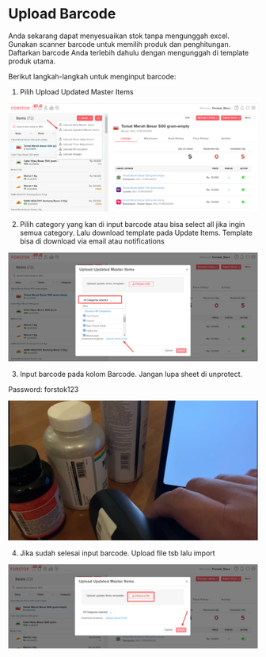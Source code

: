 # Upload Barcode

Anda sekarang dapat menyesuaikan stok tanpa mengunggah excel. Gunakan scanner barcode untuk memilih produk dan penghitungan. Daftarkan barcode Anda terlebih dahulu dengan mengunggah di template produk utama.

Berikut langkah-langkah untuk menginput barcode:

1. Pilih Upload Updated Master Items

![](../../.gitbook/assets/image%20%28352%29.png)

2. Pilih category yang kan di input barcode atau bisa select all jika ingin semua category. Lalu download template pada Update Items. Template bisa di download via email atau notifications

![](../../.gitbook/assets/image%20%28357%29.png)

3. Input barcode pada kolom Barcode. Jangan lupa sheet di unprotect. 

Password: forstok123

![](../../.gitbook/assets/image%20%28339%29.png)

4. Jika sudah selesai input barcode. Upload file tsb lalu import

![](../../.gitbook/assets/image%20%28356%29.png)

